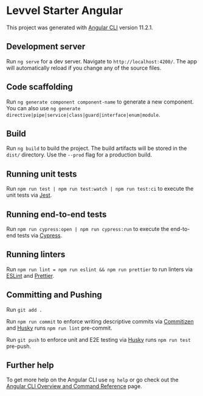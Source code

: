 # Levvel Starter Angular

This project was generated with [Angular CLI](https://github.com/angular/angular-cli) version 11.2.1.

## Development server

Run `ng serve` for a dev server. Navigate to `http://localhost:4200/`. The app will automatically reload if you change any of the source files.

## Code scaffolding

Run `ng generate component component-name` to generate a new component. You can also use `ng generate directive|pipe|service|class|guard|interface|enum|module`.

## Build

Run `ng build` to build the project. The build artifacts will be stored in the `dist/` directory. Use the `--prod` flag for a production build.

## Running unit tests

Run `npm run test | npm run test:watch | npm run test:ci` to execute the unit tests via [Jest](https://jestjs.io).

## Running end-to-end tests

Run `npm run cypress:open | npm run cypress:run` to execute the end-to-end tests via [Cypress](https://www.cypress.io).

## Running linters

Run `npm run lint = npm run eslint && npm run prettier` to run linters via [ESLint](https://eslint.org) and [Prettier](https://prettier.io).

## Committing and Pushing

Run `git add .`

Run `npm run commit` to enforce writing descriptive commits via [Commitizen](https://commitizen-tools.github.io/commitizen) and [Husky](https://typicode.github.io/husky) runs `npm run lint` pre-commit.

Run `git push` to enforce unit and E2E testing via [Husky](https://typicode.github.io/husky) runs `npm run test` pre-push.

## Further help

To get more help on the Angular CLI use `ng help` or go check out the [Angular CLI Overview and Command Reference](https://angular.io/cli) page.
